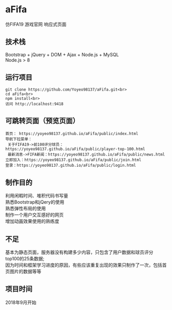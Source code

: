 # aFifa
仿FIFA19 游戏官网 响应式页面
## 技术栈
Bootstrap + jQuery + DOM + Ajax + Node.js + MySQL<br>
Node.js > 8
## 运行项目
    git clone https://github.com/Yoyeo98137/aFifa.git<br>
    cd aFifa<br>
    npm install<br>
    访问 http://localhost:9418
## 可跳转页面（预览页面）
    首页： https://yoyeo98137.github.io/aFifa/public/index.html
    导航下拉菜单：
     关于FIFA19->前100评分球员：https://yoyeo98137.github.io/aFifa/public/player-top-100.html
     最新消息->FIFA新闻：https://yoyeo98137.github.io/aFifa/public/news.html
    立即加入：https://yoyeo98137.github.io/aFifa/public/join.html
    登录：https://yoyeo98137.github.io/aFifa/public/login.html
## 制作目的
利用闲暇时间、堆积代码书写量<br>
熟悉Bootstrap和jQery的使用<br>
熟悉弹性布局的使用<br>
制作一个用户交互感好的网页<br>
增加动画效果使用的熟练度
## 不足
基本为静态页面，服务器没有构建多少内容，只包含了用户数据和球员评分top100的25条数据;<br>
因为时间和框架学习进度的原因，有些应该重复出现的效果只制作了一次，包括首页图片的数据等等
## 项目时间
2018年9月开始

